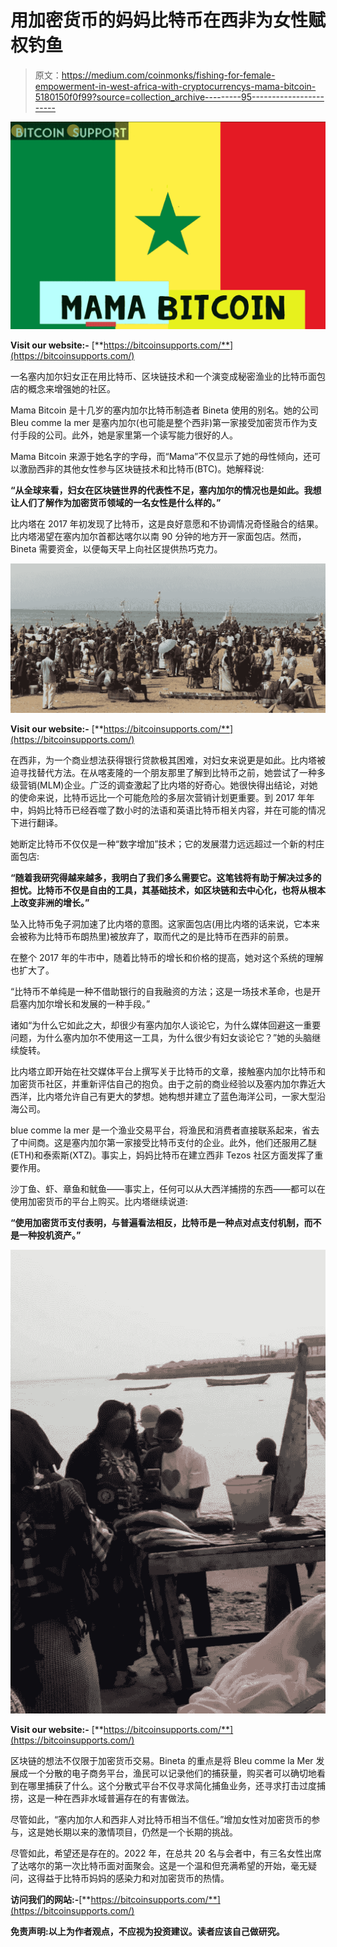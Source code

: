 # 用加密货币的妈妈比特币在西非为女性赋权钓鱼

> 原文：<https://medium.com/coinmonks/fishing-for-female-empowerment-in-west-africa-with-cryptocurrencys-mama-bitcoin-5180150f0f99?source=collection_archive---------95----------------------->

![](img/bfb39ff15170cdd3c04f023c7d758ca7.png)

**Visit our website:-** [**https://bitcoinsupports.com/**](https://bitcoinsupports.com/)

一名塞内加尔妇女正在用比特币、区块链技术和一个演变成秘密渔业的比特币面包店的概念来增强她的社区。

Mama Bitcoin 是十几岁的塞内加尔比特币制造者 Bineta 使用的别名。她的公司 Bleu comme la mer 是塞内加尔(也可能是整个西非)第一家接受加密货币作为支付手段的公司。此外，她是家里第一个读写能力很好的人。

Mama Bitcoin 来源于她名字的字母，而“Mama”不仅显示了她的母性倾向，还可以激励西非的其他女性参与区块链技术和比特币(BTC)。她解释说:

**“从全球来看，妇女在区块链世界的代表性不足，塞内加尔的情况也是如此。我想让人们了解作为加密货币领域的一名女性是什么样的。”**

比内塔在 2017 年初发现了比特币，这是良好意愿和不协调情况奇怪融合的结果。比内塔渴望在塞内加尔首都达喀尔以南 90 分钟的地方开一家面包店。然而，Bineta 需要资金，以便每天早上向社区提供热巧克力。

![](img/59b4341409c45e12afecce26ccf2521e.png)

**Visit our website:-** [**https://bitcoinsupports.com/**](https://bitcoinsupports.com/)

在西非，为一个商业想法获得银行贷款极其困难，对妇女来说更是如此。比内塔被迫寻找替代方法。在从喀麦隆的一个朋友那里了解到比特币之前，她尝试了一种多级营销(MLM)企业。广泛的调查激起了比内塔的好奇心。她很快得出结论，对她的使命来说，比特币远比一个可能危险的多层次营销计划更重要。到 2017 年年中，妈妈比特币已经吞噬了数小时的法语和英语比特币相关内容，并在可能的情况下进行翻译。

她断定比特币不仅仅是一种“数字增加”技术；它的发展潜力远远超过一个新的村庄面包店:

**“随着我研究得越来越多，我明白了我们多么需要它。这笔钱将有助于解决过多的担忧。比特币不仅是自由的工具，其基础技术，如区块链和去中心化，也将从根本上改变非洲的增长。”**

坠入比特币兔子洞加速了比内塔的意图。这家面包店(用比内塔的话来说，它本来会被称为比特币布朗热里)被放弃了，取而代之的是比特币在西非的前景。

在整个 2017 年的牛市中，随着比特币的增长和价格的提高，她对这个系统的理解也扩大了。

“比特币不单纯是一种不借助银行的自我融资的方法；这是一场技术革命，也是开启塞内加尔增长和发展的一种手段。”

诸如“为什么它如此之大，却很少有塞内加尔人谈论它，为什么媒体回避这一重要问题，为什么塞内加尔不使用这一工具，为什么很少有妇女谈论它？”她的头脑继续旋转。

比内塔立即开始在社交媒体平台上撰写关于比特币的文章，接触塞内加尔比特币和加密货币社区，并重新评估自己的抱负。由于之前的商业经验以及塞内加尔靠近大西洋，比内塔允许自己有更大的梦想。她构想并建立了蓝色海洋公司，一家大型沿海公司。

blue comme la mer 是一个渔业交易平台，将渔民和消费者直接联系起来，省去了中间商。这是塞内加尔第一家接受比特币支付的企业。此外，他们还服用乙醚(ETH)和泰索斯(XTZ)。事实上，妈妈比特币在建立西非 Tezos 社区方面发挥了重要作用。

沙丁鱼、虾、章鱼和鱿鱼——事实上，任何可以从大西洋捕捞的东西——都可以在使用加密货币的平台上购买。比内塔继续说道:

**“使用加密货币支付表明，与普遍看法相反，比特币是一种点对点支付机制，而不是一种投机资产。”**

![](img/4cbec8c823e674a03eb7203b6745ef24.png)

**Visit our website:-** [**https://bitcoinsupports.com/**](https://bitcoinsupports.com/)

区块链的想法不仅限于加密货币交易。Bineta 的重点是将 Bleu comme la Mer 发展成一个分散的电子商务平台，渔民可以记录他们的捕获量，购买者可以确切地看到在哪里捕获了什么。这个分散式平台不仅寻求简化捕鱼业务，还寻求打击过度捕捞，这是一种在西非水域普遍存在的有害做法。

尽管如此，“塞内加尔人和西非人对比特币相当不信任。”增加女性对加密货币的参与，这是她长期以来的激情项目，仍然是一个长期的挑战。

尽管如此，希望还是存在的。2022 年，在总共 20 名与会者中，有三名女性出席了达喀尔的第一次比特币面对面聚会。这是一个温和但充满希望的开始，毫无疑问，这得益于比特币妈妈的感染力和对加密货币的热情。

**访问我们的网站:-**[**https://bitcoinsupports.com/**](https://bitcoinsupports.com/)

**免责声明:以上为作者观点，不应视为投资建议。读者应该自己做研究。**
